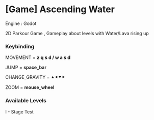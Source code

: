 # [Game] Ascending Water
Engine : Godot

2D Parkour Game , Gameplay about levels with Water/Lava rising up


### Keybinding ###

MOVEMENT = **𝘇 𝗾 𝘀 d / w a 𝘀 𝗱**

JUMP = **space_bar**

CHANGE_GRAVITY = ⯅⯇⯆⯈

ZOOM = **mouse_wheel**


### Available Levels ###

I - Stage Test

